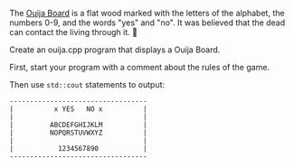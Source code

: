 The [Ouija Board](https://en.wikipedia.org/wiki/Ouija) is a flat wood marked with the letters of the alphabet, the numbers 0-9, and the words "yes" and "no". It was believed that the dead can contact the living through it. 👻

Create an ouija.cpp program that displays a Ouija Board.

First, start your program with a comment about the rules of the game.

Then use ``std::cout`` statements to output:
```
----------------------------------
|          x YES   NO x          |
|                                |
|         ABCDEFGHIJKLM          |
|         NOPQRSTUVWXYZ          |
|                                |
|           1234567890           |
----------------------------------
```
